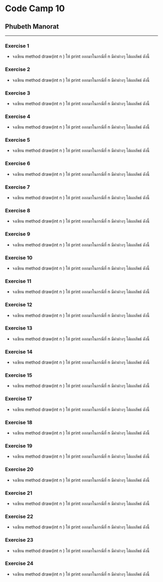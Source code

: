 # Code Camp 10
## Phubeth Manorat
---
### Exercise 1
- จงเขียน method draw(int n ) ให้ print ออกมาในกรณีที่ n มีค่าต่างๆ ได้ผลลัพธ์ ดังนี้
### Exercise 2
- จงเขียน method draw(int n ) ให้ print ออกมาในกรณีที่ n มีค่าต่างๆ ได้ผลลัพธ์ ดังนี้
### Exercise 3
- จงเขียน method draw(int n ) ให้ print ออกมาในกรณีที่ n มีค่าต่างๆ ได้ผลลัพธ์ ดังนี้
### Exercise 4
- จงเขียน method draw(int n ) ให้ print ออกมาในกรณีที่ n มีค่าต่างๆ ได้ผลลัพธ์ ดังนี้
### Exercise 5
- จงเขียน method draw(int n ) ให้ print ออกมาในกรณีที่ n มีค่าต่างๆ ได้ผลลัพธ์ ดังนี้
### Exercise 6
- จงเขียน method draw(int n ) ให้ print ออกมาในกรณีที่ n มีค่าต่างๆ ได้ผลลัพธ์ ดังนี้
### Exercise 7
- จงเขียน method draw(int n ) ให้ print ออกมาในกรณีที่ n มีค่าต่างๆ ได้ผลลัพธ์ ดังนี้
### Exercise 8
- จงเขียน method draw(int n ) ให้ print ออกมาในกรณีที่ n มีค่าต่างๆ ได้ผลลัพธ์ ดังนี้
### Exercise 9
- จงเขียน method draw(int n ) ให้ print ออกมาในกรณีที่ n มีค่าต่างๆ ได้ผลลัพธ์ ดังนี้
### Exercise 10
- จงเขียน method draw(int n ) ให้ print ออกมาในกรณีที่ n มีค่าต่างๆ ได้ผลลัพธ์ ดังนี้
### Exercise 11
- จงเขียน method draw(int n ) ให้ print ออกมาในกรณีที่ n มีค่าต่างๆ ได้ผลลัพธ์ ดังนี้
### Exercise 12
- จงเขียน method draw(int n ) ให้ print ออกมาในกรณีที่ n มีค่าต่างๆ ได้ผลลัพธ์ ดังนี้
### Exercise 13
- จงเขียน method draw(int n ) ให้ print ออกมาในกรณีที่ n มีค่าต่างๆ ได้ผลลัพธ์ ดังนี้
### Exercise 14
- จงเขียน method draw(int n ) ให้ print ออกมาในกรณีที่ n มีค่าต่างๆ ได้ผลลัพธ์ ดังนี้
### Exercise 15
- จงเขียน method draw(int n ) ให้ print ออกมาในกรณีที่ n มีค่าต่างๆ ได้ผลลัพธ์ ดังนี้
### Exercise 17
- จงเขียน method draw(int n ) ให้ print ออกมาในกรณีที่ n มีค่าต่างๆ ได้ผลลัพธ์ ดังนี้
### Exercise 18
- จงเขียน method draw(int n ) ให้ print ออกมาในกรณีที่ n มีค่าต่างๆ ได้ผลลัพธ์ ดังนี้
### Exercise 19
- จงเขียน method draw(int n ) ให้ print ออกมาในกรณีที่ n มีค่าต่างๆ ได้ผลลัพธ์ ดังนี้
### Exercise 20
- จงเขียน method draw(int n ) ให้ print ออกมาในกรณีที่ n มีค่าต่างๆ ได้ผลลัพธ์ ดังนี้
### Exercise 21
- จงเขียน method draw(int n ) ให้ print ออกมาในกรณีที่ n มีค่าต่างๆ ได้ผลลัพธ์ ดังนี้
### Exercise 22
- จงเขียน method draw(int n ) ให้ print ออกมาในกรณีที่ n มีค่าต่างๆ ได้ผลลัพธ์ ดังนี้
### Exercise 23
- จงเขียน method draw(int n ) ให้ print ออกมาในกรณีที่ n มีค่าต่างๆ ได้ผลลัพธ์ ดังนี้
### Exercise 24
- จงเขียน method draw(int n ) ให้ print ออกมาในกรณีที่ n มีค่าต่างๆ ได้ผลลัพธ์ ดังนี้